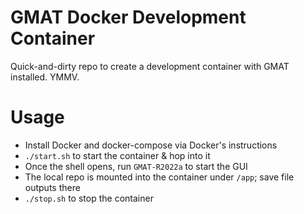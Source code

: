 # GMAT Docker Development Container

Quick-and-dirty repo to create a development container with GMAT installed. YMMV.

# Usage

- Install Docker and docker-compose via Docker's instructions
- `./start.sh` to start the container & hop into it
- Once the shell opens, run `GMAT-R2022a` to start the GUI
- The local repo is mounted into the container under `/app`; save file outputs there
- `./stop.sh` to stop the container
